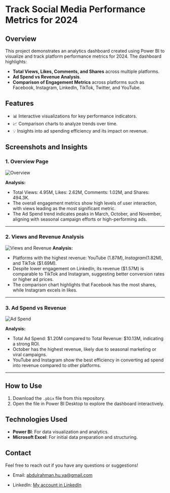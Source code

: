 # Track Social Media Performance Metrics for 2024

## Overview
This project demonstrates an analytics dashboard created using Power BI to visualize and track platform performance metrics for 2024. The dashboard highlights:
- **Total Views, Likes, Comments, and Shares** across multiple platforms.
- **Ad Spend vs Revenue Analysis**.
- **Comparison of Engagement Metrics** across platforms such as Facebook, Instagram, LinkedIn, TikTok, Twitter, and YouTube.

## Features
- 📊 Interactive visualizations for key performance indicators.
- 📈 Comparison charts to analyze trends over time.
- 💡 Insights into ad spending efficiency and its impact on revenue.

## Screenshots and Insights

### 1. Overview Page
![Overview](https://github.com/Abdulrahman-hussen/Track-Social-Media-Performance-Metrics-for-2024-_Power_BI/blob/main/Overview%20.png)

**Analysis:**
- Total Views: 4.95M, Likes: 2.62M, Comments: 1.02M, and Shares: 494.3K.
- The overall engagement metrics show high levels of user interaction, with views leading as the most significant metric.
- The Ad Spend trend indicates peaks in March, October, and November, aligning with seasonal campaign efforts or high-performing ads.

---

### 2. Views and Revenue Analysis
![Views and Revenue](https://github.com/Abdulrahman-hussen/Track-Social-Media-Performance-Metrics-for-2024-_Power_BI/blob/main/PaPlatform_Performancege%20.png)
**Analysis:**
- Platforms with the highest revenue: YouTube ($1.87M), Instagram ($1.82M), and TikTok ($1.69M).
- Despite lower engagement on LinkedIn, its revenue ($1.57M) is comparable to TikTok and Instagram, suggesting better conversion rates or higher ad prices.
- The comparison chart highlights that Facebook has the most shares, while Instagram excels in likes.

---

### 3. Ad Spend vs Revenue
![Ad Spend](https://github.com/Abdulrahman-hussen/Track-Social-Media-Performance-Metrics-for-2024-_Power_BI/blob/main/Ad%20Spend%20vs%20Revenue.png)

**Analysis:**
- Total Ad Spend: $1.20M compared to Total Revenue: $10.13M, indicating a strong ROI.
- October has the highest revenue, likely due to seasonal marketing or viral campaigns.
- YouTube and Instagram show the best efficiency in converting ad spend into revenue compared to other platforms.

---

## How to Use
1. Download the `.pbix` file from this repository.
2. Open the file in Power BI Desktop to explore the dashboard interactively.

## Technologies Used
- **Power BI**: For data visualization and analytics.
- **Microsoft Excel**: For initial data preparation and structuring.

## Contact
Feel free to reach out if you have any questions or suggestions!

- Email: abdulrahman.hu.ya@gmail.com

- LinkedIn: [My account in LinkedIn ](https://www.linkedin.com/in/abduhuya/)
